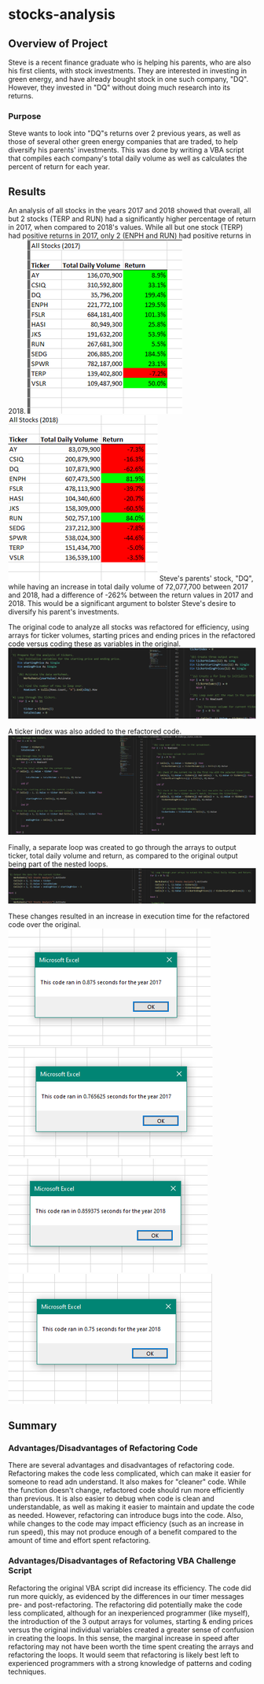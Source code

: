 # stocks-analysis

## Overview of Project
Steve is a recent finance graduate who is helping his parents, who are also his first clients, with stock investments.  They are interested in investing in green energy, and have already bought stock in one such company, "DQ".  However, they invested in "DQ" without doing much research into its returns.  

### Purpose
Steve wants to look into "DQ"s returns over 2 previous years, as well as those of several other green energy companies that are traded, to help diversify his parents' investments. This was done by writing a VBA script that compiles each company's total daily volume as well as calculates the percent of return for each year.  

## Results
An analysis of all stocks in the years 2017 and 2018 showed that overall, all but 2 stocks (TERP and RUN) had a significantly higher percentage of return in 2017, when compared to 2018's values.  While all but one stock (TERP) had positive returns in 2017, only 2 (ENPH and RUN) had positive returns in 2018.  ![2017 Green Stocks Performance](https://github.com/MischievousBadger/stock-analysis/blob/f99debb7be0f8effd18ce61b290ac355b4e45114/Resources/stocks_performance_2017.PNG)  ![2018 Green Stocks Performance](https://github.com/MischievousBadger/stock-analysis/blob/f99debb7be0f8effd18ce61b290ac355b4e45114/Resources/stocks_performance_2018.PNG) Steve's parents' stock, "DQ", while having an increase in total daily volume of 72,077,700 between 2017 and 2018, had a difference of -262% between the return values in 2017 and 2018.  This would be a significant argument to bolster Steve's desire to diversify his parent's investments.  

The original code to analyze all stocks was refactored for efficiency, using arrays for ticker volumes, starting prices and ending prices in the refactored code versus coding these as variables in the original. 
![variables_vs_arrays](https://github.com/MischievousBadger/stock-analysis/blob/22d2c7ade4fd87ce27819b8a0838b6626bf73015/Resources/variables_vs_arrays.PNG)

A ticker index was also added to the refactored code.  
![volume_increase_ticker](https://github.com/MischievousBadger/stock-analysis/blob/22d2c7ade4fd87ce27819b8a0838b6626bf73015/Resources/volume_increase_ticker.PNG)

Finally, a separate loop was created to go through the arrays to output ticker, total daily volume and return, as compared to the original output being part of the nested loops. 
![data_output_ticker](https://github.com/MischievousBadger/stock-analysis/blob/22d2c7ade4fd87ce27819b8a0838b6626bf73015/Resources/data_output_ticker.PNG)

These changes resulted in an increase in execution time for the refactored code over the original. ![2017 Original Code](https://github.com/MischievousBadger/stock-analysis/blob/22d2c7ade4fd87ce27819b8a0838b6626bf73015/Resources/original_script_2017.PNG) ![2017 Refactored Code](https://github.com/MischievousBadger/stock-analysis/blob/22d2c7ade4fd87ce27819b8a0838b6626bf73015/Resources/VBA_Challenge_2017.PNG) ![2018 Original Code](https://github.com/MischievousBadger/stock-analysis/blob/22d2c7ade4fd87ce27819b8a0838b6626bf73015/Resources/original_script_2018.PNG) ![2018 Refactored Code](https://github.com/MischievousBadger/stock-analysis/blob/22d2c7ade4fd87ce27819b8a0838b6626bf73015/Resources/VBA_Challenge_2018.PNG)

## Summary
### Advantages/Disadvantages of Refactoring Code
There are several advantages and disadvantages of refactoring code.  Refactoring makes the code less complicated, which can make it easier for someone to read adn understand.  It also makes for "cleaner" code.  While the function doesn't change, refactored code should run  more efficiently than previous.  It is also easier to debug when code is clean and understandable, as well as making it easier to maintain and update the code as needed. However, refactoring can introduce bugs into the code.  Also, while changes to the code may impact efficiency (such as an increase in run speed), this may not produce enough of a benefit compared to the amount of time and effort spent refactoring.  

### Advantages/Disadvantages of Refactoring VBA Challenge Script
Refactoring the original VBA script did increase its efficiency.  The code did run more quickly, as evidenced by the differences in our timer messages pre- and post-refactoring. The refactoring did potentially make the code less complicated, although for an inexperienced programmer (like myself), the introduction of the 3 output arrays for volumes, starting & ending prices versus the original individual variables created a greater sense of confusion in creating the loops.  In this sense, the marginal increase in speed after refactoring may not have been worth the time spent creating the arrays and refactoring the loops.  It would seem that refactoring is likely best left to experienced programmers with a strong knowledge of patterns and coding techniques.    
